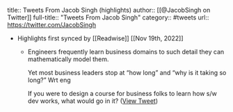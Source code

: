 title:: Tweets From Jacob Singh (highlights)
author:: [[@JacobSingh on Twitter]]
full-title:: "Tweets From Jacob Singh"
category:: #tweets
url:: https://twitter.com/JacobSingh

- Highlights first synced by [[Readwise]] [[Nov 19th, 2022]]
	- Engineers frequently learn business domains to such detail they can mathematically model them.
	  
	  Yet most business leaders stop at “how long” and “why is it taking so long?” Wrt eng
	  
	  If you were to design a course for business folks to learn how s/w dev works, what would go in it? ([View Tweet](https://twitter.com/JacobSingh/status/1515398640441114630))